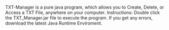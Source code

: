 TXT-Manager is a pure java program, which allows you to Create, Delete, or Access a TXT File, anywhere on your computer.
Instructions:
      Double click the TXT_Manager.jar file to execute the program.
If you get any errors, download the latest Java Runtime Enviroment.

